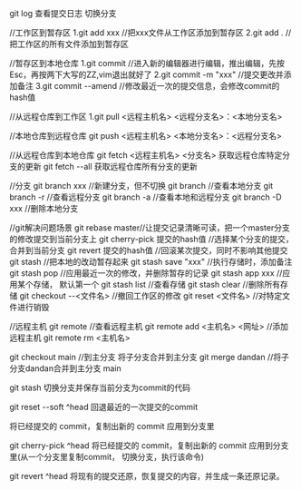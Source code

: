git log 查看提交日志
切换分支

//工作区到暂存区
1.git add xxx //把xxx文件从工作区添加到暂存区
2.git add . //把工作区的所有文件添加到暂存区

//暂存区到本地仓库
1.git commit //进入新的编辑器进行编辑，推出编辑，先按Esc，再按两下大写的ZZ,vim退出就好了
2.git commit -m "xxx"  //提交更改并添加备注
3.git commit --amend //修改最近一次的提交信息，会修改commit的hash值

//从远程仓库到工作区
1.git pull <远程主机名> <远程分支名>：<本地分支名>

//本地仓库到远程仓库
git push <远程主机名> <本地分支名>：<远程分支名>

//从远程仓库到本地仓库
git fetch <远程主机名> <分支名> 获取远程仓库特定分支的更新
git fetch --all 获取远程仓库所有分支的更新

//分支
git branch xxx //新建分支，但不切换
git branch //查看本地分支
git branch -r //查看远程分支
git branch -a //查看本地和远程分支
git branch -D xxx //删除本地分支


//git解决问题场景
git rebase master//让提交记录清晰可读，把一个master分支的修改提交到当前分支上
git cherry-pick 提交的hash值 //选择某个分支的提交，合并到当前分支
git revert 提交的hash值 //回滚某次提交，同时不影响其他提交
git stash //把本地的改动暂存起来
git stash save "xxx" //执行存储时，添加备注
git stash pop //应用最近一次的修改，并删除暂存的记录
git stash app xxx //应用某个存储， 默认第一个
git stash list //查看存储
git stash clear //删除所有存储
git checkout --<文件名> //撤回工作区的修改
git reset <文件名> //对特定文件进行销毁

//远程主机
git remote //查看远程主机
git remote add <主机名> <网址> //添加远程主机
git remote rm <主机名>

git checkout main //到主分支
将子分支合并到主分支
git merge dandan //将子分支dandan合并到主分支 main

git stash 切换分支并保存当前分支为commit的代码


git reset --soft ^head 回退最近的一次提交的commit

将已经提交的 commit，复制出新的 commit 应用到分支里

git cherry-pick ^head     将已经提交的 commit，复制出新的 commit 应用到分支里(从一个分支里复制commit， 切换分支，执行该命令)

git revert ^head 将现有的提交还原，恢复提交的内容，并生成一条还原记录。

